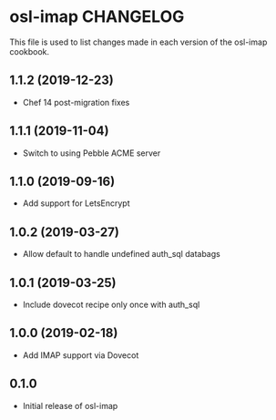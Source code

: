 osl-imap CHANGELOG
==================
This file is used to list changes made in each version of the
osl-imap cookbook.

1.1.2 (2019-12-23)
------------------
- Chef 14 post-migration fixes

1.1.1 (2019-11-04)
------------------
- Switch to using Pebble ACME server

1.1.0 (2019-09-16)
------------------
- Add support for LetsEncrypt

1.0.2 (2019-03-27)
------------------
- Allow default to handle undefined auth_sql databags

1.0.1 (2019-03-25)
------------------
- Include dovecot recipe only once with auth_sql

1.0.0 (2019-02-18)
------------------
- Add IMAP support via Dovecot

0.1.0
-----
- Initial release of osl-imap

